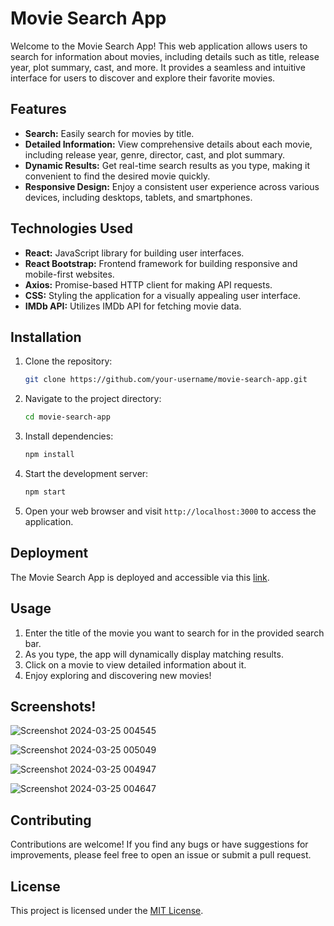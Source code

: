 # Movie Search App

Welcome to the Movie Search App! This web application allows users to search for information about movies, including details such as title, release year, plot summary, cast, and more. It provides a seamless and intuitive interface for users to discover and explore their favorite movies.

## Features

- **Search:** Easily search for movies by title.
- **Detailed Information:** View comprehensive details about each movie, including release year, genre, director, cast, and plot summary.
- **Dynamic Results:** Get real-time search results as you type, making it convenient to find the desired movie quickly.
- **Responsive Design:** Enjoy a consistent user experience across various devices, including desktops, tablets, and smartphones.

## Technologies Used

- **React:** JavaScript library for building user interfaces.
- **React Bootstrap:** Frontend framework for building responsive and mobile-first websites.
- **Axios:** Promise-based HTTP client for making API requests.
- **CSS:** Styling the application for a visually appealing user interface.
- **IMDb API:** Utilizes IMDb API for fetching movie data.

## Installation

1. Clone the repository:
    ```bash
    git clone https://github.com/your-username/movie-search-app.git
    ```

2. Navigate to the project directory:
    ```bash
    cd movie-search-app
    ```

3. Install dependencies:
    ```bash
    npm install
    ```

4. Start the development server:
    ```bash
    npm start
    ```

5. Open your web browser and visit `http://localhost:3000` to access the application.

## Deployment

The Movie Search App is deployed and accessible via this [link](https://660079d9d6876b178a022bb8--bejewelled-gnome-6ebf40.netlify.app/).

## Usage

1. Enter the title of the movie you want to search for in the provided search bar.
2. As you type, the app will dynamically display matching results.
3. Click on a movie to view detailed information about it.
4. Enjoy exploring and discovering new movies!

## Screenshots!
![Screenshot 2024-03-25 004545](https://github.com/harshit0075/movie-search/assets/112869167/36ff3118-64bd-4bd6-9e68-0d50832d1c34)

![Screenshot 2024-03-25 005049](https://github.com/harshit0075/movie-search/assets/112869167/20176bce-a25f-4f17-bc06-8ba8c61ff2f0)

![Screenshot 2024-03-25 004947](https://github.com/harshit0075/movie-search/assets/112869167/e4ea4867-c05c-4bbb-988a-566d0798c5ed)

![Screenshot 2024-03-25 004647](https://github.com/harshit0075/movie-search/assets/112869167/a0e2d3ae-8178-40a1-bd9a-892bbf9d3e02)

## Contributing

Contributions are welcome! If you find any bugs or have suggestions for improvements, please feel free to open an issue or submit a pull request.

## License

This project is licensed under the [MIT License](LICENSE).
